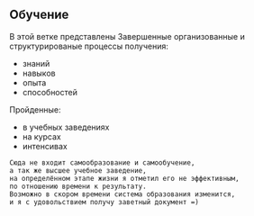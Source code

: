 ## Обучение
  В этой ветке представлены Завершенные 
  организованные и структурированые 
  процессы получения: 
 + знаний
 + навыков
 + опыта
 + способностей

Пройденные:
 - в учебных заведениях
 - на курсах
 - интенсивах
  
```
Сюда не входит самообразование и самообучение, 
а так же высшее учебное заведение, 
на определённом этапе жизни я отметил его не эффективным, 
по отношению времени к результату.
Возможно в скором времени система образования изменится,
и я с удовольствием получу заветный документ =)
```